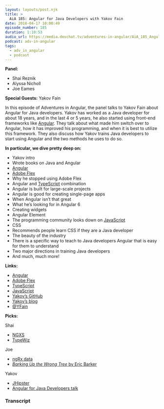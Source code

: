 ```yaml
---
layout: layouts/post.njk
title: >
  AiA 185: Angular for Java Developers with Yakov Fain
date: 2018-04-17 10:00:49
episode_number: 185
duration: 1:10:53
audio_url: https://media.devchat.tv/adventures-in-angular/AiA_185_Angular_for_Java_Developers_with_Yakov_Fain.mp3
podcast: adv-in-angular
tags:
  - adv_in_angular
  - podcast
---
```


**Panel:**

- Shai Reznik
- Alyssa Nicholl
- Joe Eames

**Special Guests:** Yakov Fain

In this episode of Adventures in Angular, the panel talks to Yakov Fain about Angular for Java developers. Yakov has worked as a Java developer for about 18 years, and in the last 4 or 5 years, he also started using front-end frameworks like [Angular](https://angular.io/). They talk about what made him switch over to Angular, how it has improved his programming, and when it is best to utilize this framework. They also discuss how Yakov trains Java developers to start using Angular and the two methods he uses to do so.

**In particular, we dive pretty deep on:**

- Yakov intro
- Wrote books on Java and Angular
- [Angular](https://angular.io/)
- [Adobe Flex](https://www.adobe.com/products/flex.html)
- Why he stopped using Adobe Flex
- Angular and [TypeScript](https://www.typescriptlang.org/) combination
- Angular is built for large-scale projects
- Angular is good for creating single-page apps
- When Angular isn’t that great
- What he’s looking for in Angular 6
- Creating widgets
- Angular Element
- The programming community looks down on [JavaScript](https://www.javascript.com/)
- CSS
- Recommends people learn CSS if they are a Java developer
- The beauty of the industry
- There is a specific way to teach to Java developers Angular that is easy for them to understand
- Two major directions in training Java developers
- And much, much more!

**Links:&nbsp;**

- [Angular](https://angular.io/)
- [Adobe Flex](https://www.adobe.com/products/flex.html)
- [TypeScript](https://www.typescriptlang.org/)
- [JavaScript](https://www.javascript.com/)
- [Yakov’s GitHub](https://github.com/yfain)
- [Yakov’s blog](https://yakovfain.com/)
- [@YFain](https://twitter.com/yfain?ref_src=twsrc%255Egoogle%257Ctwcamp%255Eserp%257Ctwgr%255Eauthor)

**Picks:**

Shai

- [NGXS](https://github.com/ngxs)
- [TypeWiz](https://github.com/urish/typewiz)

Joe

- [ngRx data](https://github.com/johnpapa/angular-ngrx-data)
- [_Barking Up the Wrong Tree_ by Eric Barker](https://www.amazon.com/Barking-Wrong-Tree-Surprising-Everything/dp/0062416049)

Yakov

- [JHipster](https://www.jhipster.tech/)
- [Angular for Java Developers talk](https://www.youtube.com/watch?v=7Ott2mwtp9c)

### Transcript
